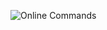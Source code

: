 ![Online Commands](https://raw.githubusercontent.com/libbitcoin/libbitcoin-explorer/master/img/online-commands.png)